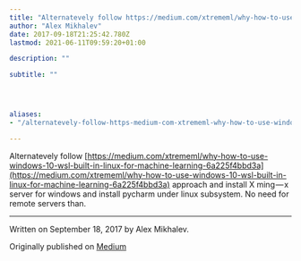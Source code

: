 ```yaml
---
title: "Alternatevely follow https://medium.com/xtrememl/why-how-to-use-windows-10-wsl-built-in-linux-for-ma"
author: "Alex Mikhalev"
date: 2017-09-18T21:25:42.780Z
lastmod: 2021-06-11T09:59:20+01:00

description: ""

subtitle: ""




aliases:
- "/alternatevely-follow-https-medium-com-xtrememl-why-how-to-use-windows-10-wsl-built-in-linux-for-995c2f96219d"

---
```


Alternatevely follow [https://medium.com/xtrememl/why-how-to-use-windows-10-wsl-built-in-linux-for-machine-learning-6a225f4bbd3a](https://medium.com/xtrememl/why-how-to-use-windows-10-wsl-built-in-linux-for-machine-learning-6a225f4bbd3a) approach and install X ming — x server for windows and install pycharm under linux subsystem. No need for remote servers than.

* * *
Written on September 18, 2017 by Alex Mikhalev.

Originally published on [Medium](https://medium.com/@alexmikhalev/alternatevely-follow-https-medium-com-xtrememl-why-how-to-use-windows-10-wsl-built-in-linux-for-995c2f96219d)

